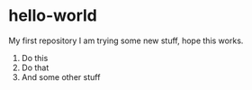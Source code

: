 # hello-world
My first repository
I am trying some new stuff, hope this works.
1. Do this
2. Do that
3. And some other stuff
